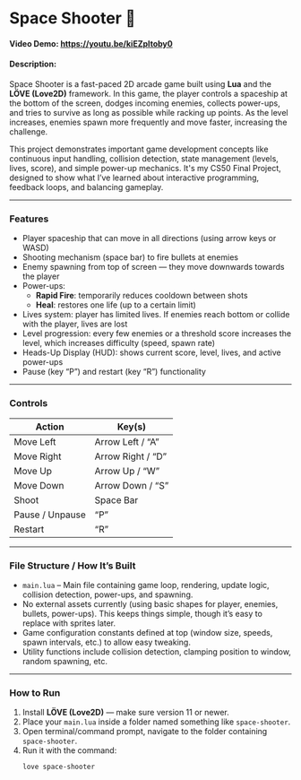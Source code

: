 # Space Shooter 🚀

#### Video Demo: https://youtu.be/kiEZpItoby0

#### Description:
Space Shooter is a fast-paced 2D arcade game built using **Lua** and the **LÖVE (Love2D)** framework. In this game, the player controls a spaceship at the bottom of the screen, dodges incoming enemies, collects power-ups, and tries to survive as long as possible while racking up points. As the level increases, enemies spawn more frequently and move faster, increasing the challenge.

This project demonstrates important game development concepts like continuous input handling, collision detection, state management (levels, lives, score), and simple power-up mechanics. It's my CS50 Final Project, designed to show what I’ve learned about interactive programming, feedback loops, and balancing gameplay.

---

### Features

- Player spaceship that can move in all directions (using arrow keys or WASD)  
- Shooting mechanism (space bar) to fire bullets at enemies  
- Enemy spawning from top of screen — they move downwards towards the player  
- Power-ups:
  - **Rapid Fire**: temporarily reduces cooldown between shots  
  - **Heal**: restores one life (up to a certain limit)  
- Lives system: player has limited lives. If enemies reach bottom or collide with the player, lives are lost  
- Level progression: every few enemies or a threshold score increases the level, which increases difficulty (speed, spawn rate)  
- Heads-Up Display (HUD): shows current score, level, lives, and active power-ups  
- Pause (key “P”) and restart (key “R”) functionality

---

### Controls

| Action        | Key(s)              |
|----------------|------------------------|
| Move Left       | Arrow Left / “A”     |
| Move Right      | Arrow Right / “D”    |
| Move Up         | Arrow Up / “W”       |
| Move Down       | Arrow Down / “S”     |
| Shoot            | Space Bar            |
| Pause / Unpause | “P”                  |
| Restart         | “R”                  |

---

### File Structure / How It’s Built

- `main.lua` – Main file containing game loop, rendering, update logic, collision detection, power-ups, and spawning.  
- No external assets currently (using basic shapes for player, enemies, bullets, power-ups). This keeps things simple, though it’s easy to replace with sprites later.  
- Game configuration constants defined at top (window size, speeds, spawn intervals, etc.) to allow easy tweaking.  
- Utility functions include collision detection, clamping position to window, random spawning, etc.  

---

### How to Run

1. Install **LÖVE (Love2D)** — make sure version 11 or newer.  
2. Place your `main.lua` inside a folder named something like `space-shooter`.  
3. Open terminal/command prompt, navigate to the folder containing `space-shooter`.  
4. Run it with the command:  
   ```bash
   love space-shooter
